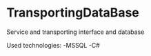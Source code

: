 # TransportingDataBase
Service and transporting interface and database


Used technologies:
-MSSQL
-C#
